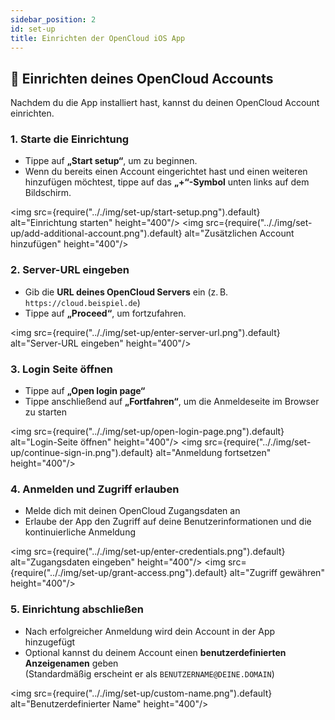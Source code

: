 ```yaml
---
sidebar_position: 2
id: set-up
title: Einrichten der OpenCloud iOS App
---
```


## 🔐 Einrichten deines OpenCloud Accounts

Nachdem du die App installiert hast, kannst du deinen OpenCloud Account einrichten.

### 1. Starte die Einrichtung

- Tippe auf **„Start setup“**, um zu beginnen.
- Wenn du bereits einen Account eingerichtet hast und einen weiteren hinzufügen möchtest, tippe auf das **„+“-Symbol**
  unten links auf dem Bildschirm.

<img src={require(".././img/set-up/start-setup.png").default} alt="Einrichtung starten" height="400"/> <img
src={require(".././img/set-up/add-additional-account.png").default} alt="Zusätzlichen Account hinzufügen" height="400"/>

### 2. Server-URL eingeben

- Gib die **URL deines OpenCloud Servers** ein (z. B. `https://cloud.beispiel.de`)
- Tippe auf **„Proceed“**, um fortzufahren.

<img src={require(".././img/set-up/enter-server-url.png").default} alt="Server-URL eingeben" height="400"/>

### 3. Login Seite öffnen

- Tippe auf **„Open login page“**
- Tippe anschließend auf **„Fortfahren“**, um die Anmeldeseite im Browser zu starten

<img src={require(".././img/set-up/open-login-page.png").default} alt="Login-Seite öffnen" height="400"/> <img
src={require(".././img/set-up/continue-sign-in.png").default} alt="Anmeldung fortsetzen" height="400"/>

### 4. Anmelden und Zugriff erlauben

- Melde dich mit deinen OpenCloud Zugangsdaten an
- Erlaube der App den Zugriff auf deine Benutzerinformationen und die kontinuierliche Anmeldung

<img src={require(".././img/set-up/enter-credentials.png").default} alt="Zugangsdaten eingeben" height="400"/> <img
src={require(".././img/set-up/grant-access.png").default} alt="Zugriff gewähren" height="400"/>

### 5. Einrichtung abschließen

- Nach erfolgreicher Anmeldung wird dein Account in der App hinzugefügt
- Optional kannst du deinem Account einen **benutzerdefinierten Anzeigenamen** geben  
  (Standardmäßig erscheint er als `BENUTZERNAME@DEINE.DOMAIN`)

<img src={require(".././img/set-up/custom-name.png").default} alt="Benutzerdefinierter Name" height="400"/>
